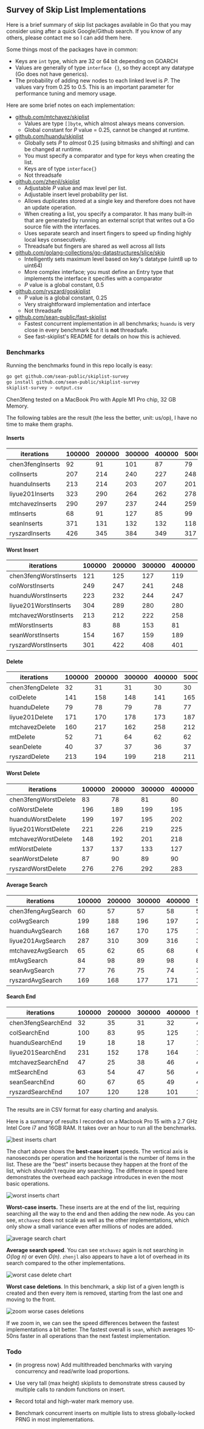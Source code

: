 ## Survey of Skip List Implementations



Here is a brief summary of skip list packages available in Go that you may consider using after a quick Google/Github search. If you know of any others, please contact me so I can add them here.

Some things most of the packages have in common: 

- Keys are `int` type, which are 32 or 64 bit depending on GOARCH
- Values are generally of type `interface {}`, so they accept any datatype (Go does not have generics).
- The probability of adding new nodes to each linked level is *P*. The values vary from 0.25 to 0.5. This is an important parameter for performance tuning and memory usage.



Here are some brief notes on each implementation:

- [github.com/mtchavez/skiplist](github.com/mtchavez/skiplist)
  - Values are type `[]byte`, which almost always means conversion.
  - Global constant for *P* value = 0.25, cannot be changed at runtime.
- [github.com/huandu/skiplist](github.com/huandu/skiplist)
  - Globally sets *P* to *almost* 0.25 (using bitmasks and shifting) and can be changed at runtime.
  - You must specify a comparator and type for keys when creating the list.
  - Keys are of type `interface{}`
  - Not threadsafe
- [github.com/zhenjl/skiplist](github.com/zhenjl/skiplist)
  - Adjustable *P* value and max level per list.
  - Adjustable insert level probability per list.
  - Allows duplicates stored at a single key and therefore does not have an update operation.
  - When creating a list, you specify a comparator. It has many built-in that are generated by running an external script that writes out a Go source file with the interfaces.
  - Uses separate search and insert fingers to speed up finding highly local keys consecutively.
  - Threadsafe but fingers are shared as well across all lists
- [github.com/golang-collections/go-datastructures/slice/skip](github.com/golang-collections/go-datastructures/)
  - Intelligently sets maximum level based on key's datatype (uint8 up to uint64)
  - More complex interface; you must define an Entry type that implements the interface it specifies with a comparator
  - *P* value is a global constant, 0.5
- [github.com/ryszard/goskiplist](github.com/ryszard/goskiplist)
  - P value is a global constant, 0.25
  - Very straightforward implementation and interface
  - Not threadsafe
- [github.com/sean-public/fast-skiplist](github.com/sean-public/fast-skiplist)
  - Fastest concurrent implementation in all benchmarks; `huandu` is very close in every benchmark but it is **not** threadsafe.
  - See fast-skiplist's README for details on how this is achieved.



### Benchmarks

Running the benchmarks found in this repo locally is easy:

```sh
go get github.com/sean-public/skiplist-survey
go install github.com/sean-public/skiplist-survey
skiplist-survey > output.csv
```

Chen3feng tested on a MacBook Pro with Apple M1 Pro chip, 32 GB Memory.

The following tables are the result (the less the better, unit: us/op), I have no time to make them graphs.

#### Inserts

|iterations        |100000|200000|300000|400000|500000|600000|700000|800000|900000|1000000|1100000|1200000|1300000|1400000|1500000|1600000|1700000|1800000|1900000|2000000|2100000|2200000|2300000|2400000|2500000|2600000|2700000|2800000|2900000|3000000|FIELD32|
|------------------|------|------|------|------|------|------|------|------|------|-------|-------|-------|-------|-------|-------|-------|-------|-------|-------|-------|-------|-------|-------|-------|-------|-------|-------|-------|-------|-------|-------|
|chen3fengInserts  |92    |91    |101   |87    |79    |88    |79    |87    |79    |90     |82     |77     |84     |88     |81     |80     |89     |88     |77     |82     |87     |84     |78     |82     |85     |82     |91     |83     |83     |81     |       |
|colInserts        |207   |214   |240   |227   |248   |223   |236   |247   |243   |227    |239    |231    |226    |242    |240    |227    |238    |240    |227    |250    |244    |233    |251    |230    |236    |232    |243    |248    |244    |252    |       |
|huanduInserts     |213   |214   |203   |207   |201   |231   |222   |229   |215   |215    |208    |228    |221    |214    |209    |223    |220    |217    |228    |222    |214    |226    |217    |208    |213    |217    |224    |221    |207    |206    |       |
|liyue201Inserts   |323   |290   |264   |262   |278   |289   |270   |277   |283   |285    |280    |287    |282    |300    |291    |288    |304    |284    |284    |284    |294    |297    |293    |305    |303    |293    |301    |304    |302    |292    |       |
|mtchavezInserts   |290   |297   |237   |244   |259   |253   |235   |255   |249   |245    |271    |292    |251    |228    |243    |235    |237    |243    |239    |229    |241    |231    |244    |235    |225    |234    |236    |232    |236    |224    |       |
|mtInserts         |68    |91    |127   |85    |99    |110   |85    |97    |97    |91     |82     |97     |81     |76     |87     |84     |108    |73     |84     |76     |97     |90     |83     |75     |96     |71     |86     |76     |88     |79     |       |
|seanInserts       |371   |131   |132   |132   |118   |128   |123   |118   |127   |120    |126    |125    |126    |125    |127    |121    |131    |116    |122    |125    |125    |118    |126    |125    |130    |131    |117    |126    |118    |126    |       |
|ryszardInserts    |426   |345   |384   |349   |317   |383   |333   |307   |385   |323    |351    |325    |335    |350    |369    |345    |377    |328    |354    |345    |346    |352    |316    |343    |331    |331    |335    |357    |386    |325    |       |

#### Worst Insert

|iterations        |100000|200000|300000|400000|500000|600000|700000|800000|900000|1000000|1100000|1200000|1300000|1400000|1500000|1600000|1700000|1800000|1900000|2000000|2100000|2200000|2300000|2400000|2500000|2600000|2700000|2800000|2900000|3000000|FIELD32|
|------------------|------|------|------|------|------|------|------|------|------|-------|-------|-------|-------|-------|-------|-------|-------|-------|-------|-------|-------|-------|-------|-------|-------|-------|-------|-------|-------|-------|-------|
|chen3fengWorstInserts|121   |125   |127   |119   |120   |114   |126   |117   |119   |125    |124    |129    |118    |115    |122    |120    |120    |123    |123    |125    |122    |131    |122    |119    |118    |119    |121    |115    |127    |124    |       |
|colWorstInserts   |249   |247   |241   |248   |267   |266   |277   |277   |278   |269    |277    |294    |281    |268    |278    |274    |280    |291    |268    |281    |281    |278    |279    |281    |281    |286    |288    |278    |291    |274    |       |
|huanduWorstInserts|223   |232   |244   |247   |249   |255   |258   |252   |252   |259    |256    |261    |256    |243    |272    |254    |256    |258    |262    |256    |257    |262    |254    |255    |282    |267    |252    |254    |266    |269    |       |
|liyue201WorstInserts|304   |289   |280   |280   |281   |283   |302   |336   |300   |310    |306    |321    |301    |328    |342    |317    |314    |318    |317    |315    |322    |316    |334    |317    |334    |332    |325    |345    |325    |328    |       |
|mtchavezWorstInserts|213   |212   |222   |258   |261   |266   |261   |262   |256   |263    |261    |254    |264    |268    |256    |256    |262    |255    |249    |251    |266    |250    |250    |252    |251    |259    |252    |274    |249    |251    |       |
|mtWorstInserts    |83    |88    |153   |81    |88    |77    |94    |76    |94    |82     |96     |78     |74     |86     |93     |76     |88     |77     |90     |81     |85     |81     |93     |87     |78     |75     |97     |75     |100    |76     |       |
|seanWorstInserts  |154   |167   |159   |189   |179   |163   |182   |177   |167   |172    |162    |178    |169    |182    |177    |177    |174    |165    |175    |173    |175    |178    |175    |173    |173    |163    |169    |178    |180    |165    |       |
|ryszardWorstInserts|301   |422   |408   |401   |421   |455   |416   |414   |433   |429    |422    |412    |439    |431    |424    |409    |450    |396    |407    |431    |420    |426    |437    |450    |436    |439    |420    |470    |399    |450    |       |


#### Delete

|iterations        |100000|200000|300000|400000|500000|600000|700000|800000|900000|1000000|1100000|1200000|1300000|1400000|1500000|1600000|1700000|1800000|1900000|2000000|2100000|2200000|2300000|2400000|2500000|2600000|2700000|2800000|2900000|3000000|FIELD32|
|------------------|------|------|------|------|------|------|------|------|------|-------|-------|-------|-------|-------|-------|-------|-------|-------|-------|-------|-------|-------|-------|-------|-------|-------|-------|-------|-------|-------|-------|
|chen3fengDelete   |32    |31    |31    |30    |30    |32    |39    |32    |31    |31     |31     |31     |31     |31     |31     |33     |31     |32     |34     |34     |34     |32     |32     |32     |34     |34     |34     |32     |32     |34     |       |
|colDelete         |141   |158   |148   |141   |165   |144   |148   |152   |154   |167    |149    |166    |147    |148    |154    |152    |148    |156    |150    |164    |165    |157    |152    |159    |154    |159    |152    |157    |164    |173    |       |
|huanduDelete      |79    |78    |79    |78    |77    |77    |77    |76    |77    |77     |77     |84     |77     |79     |74     |78     |87     |74     |79     |77     |77     |77     |77     |77     |77     |76     |77     |79     |77     |77     |       |
|liyue201Delete    |171   |170   |178   |173   |187   |188   |188   |175   |187   |188    |186    |188    |175    |198    |194    |190    |187    |191    |184    |195    |193    |190    |194    |201    |199    |187    |195    |201    |192    |196    |       |
|mtchavezDelete    |160   |217   |162   |258   |212   |149   |155   |163   |206   |191    |190    |171    |169    |189    |206    |164    |216    |196    |189    |187    |151    |164    |188    |167    |185    |204    |203    |237    |214    |159    |       |
|mtDelete          |52    |71    |64    |62    |62    |68    |62    |63    |65    |65     |72     |64     |65     |67     |65     |65     |65     |67     |67     |66     |66     |66     |68     |70     |67     |66     |66     |67     |68     |70     |       |
|seanDelete        |40    |37    |37    |36    |37    |35    |36    |35    |35    |35     |37     |35     |36     |35     |35     |36     |36     |35     |34     |35     |36     |34     |35     |35     |35     |35     |35     |35     |35     |35     |       |
|ryszardDelete     |213   |194   |199   |218   |211   |211   |218   |210   |209   |213    |212    |221    |208    |217    |211    |226    |215    |220    |239    |222    |218    |222    |223    |211    |221    |214    |217    |219    |223    |217    |       |

#### Worst Delete

|iterations        |100000|200000|300000|400000|500000|600000|700000|800000|900000|1000000|1100000|1200000|1300000|1400000|1500000|1600000|1700000|1800000|1900000|2000000|2100000|2200000|2300000|2400000|2500000|2600000|2700000|2800000|2900000|3000000|FIELD32|
|------------------|------|------|------|------|------|------|------|------|------|-------|-------|-------|-------|-------|-------|-------|-------|-------|-------|-------|-------|-------|-------|-------|-------|-------|-------|-------|-------|-------|-------|
|chen3fengWorstDelete|83    |78    |81    |80    |80    |81    |81    |82    |81    |82     |83     |81     |82     |82     |84     |83     |84     |85     |85     |85     |84     |84     |82     |82     |84     |84     |85     |85     |86     |86     |       |
|colWorstDelete    |196   |189   |199   |195   |206   |200   |204   |209   |212   |215    |204    |220    |212    |219    |210    |211    |210    |215    |212    |215    |223    |219    |204    |210    |217    |218    |215    |228    |222    |218    |       |
|huanduWorstDelete |199   |197   |195   |202   |201   |199   |206   |203   |204   |215    |199    |213    |199    |212    |201    |203    |265    |204    |202    |202    |209    |203    |210    |209    |210    |214    |210    |206    |207    |211    |       |
|liyue201WorstDelete|221   |226   |219   |225   |224   |243   |247   |252   |234   |231    |252    |263    |266    |238    |262    |256    |257    |246    |255    |259    |254    |248    |268    |246    |259    |258    |274    |244    |250    |270    |       |
|mtchavezWorstDelete|148   |192   |201   |218   |225   |188   |224   |238   |190   |209    |188    |226    |222    |208    |196    |212    |187    |205    |226    |263    |213    |208    |247    |194    |251    |205    |238    |207    |218    |201    |       |
|mtWorstDelete     |137   |137   |133   |127   |135   |130   |134   |136   |133   |139    |136    |141    |143    |135    |138    |143    |142    |144    |137    |143    |138    |141    |145    |144    |138    |140    |137    |140    |140    |136    |       |
|seanWorstDelete   |87    |90    |89    |90    |92    |91    |92    |91    |95    |93     |92     |94     |92     |92     |93     |92     |95     |92     |96     |93     |102    |97     |95     |94     |98     |96     |97     |96     |102    |99     |       |
|ryszardWorstDelete|276   |276   |292   |283   |281   |296   |306   |289   |291   |291    |301    |292    |294    |313    |300    |295    |282    |306    |306    |304    |306    |289    |304    |298    |307    |307    |320    |312    |285    |305    |       |


#### Average Search

|iterations        |100000|200000|300000|400000|500000|600000|700000|800000|900000|1000000|1100000|1200000|1300000|1400000|1500000|1600000|1700000|1800000|1900000|2000000|2100000|2200000|2300000|2400000|2500000|2600000|2700000|2800000|2900000|3000000|FIELD32|
|------------------|------|------|------|------|------|------|------|------|------|-------|-------|-------|-------|-------|-------|-------|-------|-------|-------|-------|-------|-------|-------|-------|-------|-------|-------|-------|-------|-------|-------|
|chen3fengAvgSearch|60    |57    |57    |58    |58    |59    |58    |65    |65    |65     |64     |65     |65     |64     |64     |65     |64     |64     |64     |64     |64     |64     |68     |67     |66     |66     |67     |67     |63     |63     |       |
|colAvgSearch      |199   |188   |196   |197   |201   |203   |201   |217   |217   |215    |210    |216    |221    |213    |218    |221    |219    |226    |215    |216    |210    |224    |224    |213    |225    |222    |216    |213    |218    |215    |       |
|huanduAvgSearch   |168   |167   |170   |175   |181   |167   |186   |173   |186   |172    |174    |179    |178    |177    |178    |183    |175    |184    |179    |184    |178    |182    |180    |178    |183    |184    |182    |184    |188    |182    |       |
|liyue201AvgSearch |287   |310   |309   |316   |320   |335   |330   |344   |341   |344    |352    |355    |353    |356    |343    |341    |341    |358    |349    |352    |365    |356    |346    |362    |354    |363    |354    |387    |378    |360    |       |
|mtchavezAvgSearch |65    |62    |65    |68    |66    |71    |69    |68    |67    |66     |71     |71     |67     |71     |69     |73     |69     |68     |69     |69     |68     |73     |73     |70     |72     |71     |77     |76     |71     |69     |       |
|mtAvgSearch       |84    |98    |89    |98    |87    |90    |89    |89    |90    |92     |93     |93     |91     |94     |93     |90     |94     |95     |98     |92     |94     |93     |95     |95     |94     |93     |94     |97     |95     |95     |       |
|seanAvgSearch     |77    |76    |75    |74    |75    |77    |83    |79    |79    |85     |79     |83     |75     |81     |77     |81     |77     |82     |83     |82     |84     |80     |80     |85     |77     |80     |86     |82     |80     |81     |       |
|ryszardAvgSearch  |169   |168   |177   |171   |166   |172   |178   |191   |174   |183    |182    |184    |182    |178    |182    |179    |186    |180    |178    |184    |183    |197    |221    |196    |205    |195    |194    |189    |188    |185    |       |


#### Search End

|iterations        |100000|200000|300000|400000|500000|600000|700000|800000|900000|1000000|1100000|1200000|1300000|1400000|1500000|1600000|1700000|1800000|1900000|2000000|2100000|2200000|2300000|2400000|2500000|2600000|2700000|2800000|2900000|3000000|FIELD32|
|------------------|------|------|------|------|------|------|------|------|------|-------|-------|-------|-------|-------|-------|-------|-------|-------|-------|-------|-------|-------|-------|-------|-------|-------|-------|-------|-------|-------|-------|
|chen3fengSearchEnd|32    |35    |31    |32    |48    |48    |62    |46    |37    |31     |45     |66     |44     |43     |43     |38     |37     |49     |55     |39     |40     |34     |34     |49     |45     |32     |40     |43     |55     |48     |       |
|colSearchEnd      |100   |83    |95    |125   |127   |95    |113   |119   |112   |163    |96     |125    |145    |136    |132    |144    |80     |95     |123    |114    |104    |156    |87     |138    |166    |108    |143    |152    |132    |102    |       |
|huanduSearchEnd   |19    |18    |18    |17    |17    |19    |17    |18    |19    |16     |17     |17     |17     |17     |18     |18     |17     |18     |17     |18     |17     |17     |26     |17     |17     |17     |18     |17     |17     |18     |       |
|liyue201SearchEnd |231   |152   |178   |164   |146   |141   |242   |263   |256   |279    |117    |184    |226    |124    |165    |212    |172    |226    |288    |180    |203    |192    |203    |286    |414    |300    |262    |203    |163    |263    |       |
|mtchavezSearchEnd |47    |25    |38    |46    |43    |37    |63    |59    |35    |57     |36     |47     |58     |39     |40     |46     |46     |51     |57     |46     |45     |45     |34     |53     |29     |39     |59     |85     |33     |39     |       |
|mtSearchEnd       |63    |54    |47    |56    |46    |57    |54    |53    |50    |48     |48     |53     |55     |57     |55     |54     |66     |52     |68     |68     |53     |46     |46     |65     |50     |54     |74     |56     |50     |51     |       |
|seanSearchEnd     |60    |67    |65    |49    |48    |47    |44    |48    |79    |63     |38     |33     |54     |42     |42     |61     |57     |50     |55     |63     |74     |53     |73     |46     |34     |76     |64     |62     |42     |65     |       |
|ryszardSearchEnd  |107   |120   |128   |101   |124   |153   |159   |118   |93    |101    |157    |63     |116    |94     |147    |131    |115    |156    |145    |131    |129    |160    |106    |158    |161    |110    |97     |108    |308    |141    |       |

#### 

### 


The results are in CSV format for easy charting and analysis.

Here is a summary of results I recorded on a Macbook Pro 15 with a 2.7 GHz Intel Core i7 and 16GB RAM. It takes over an hour to run all the benchmarks.

![best inserts chart](http://i.imgur.com/Vo5etzd.png)

The chart above shows the **best-case insert** speeds. The vertical axis is nanoseconds per operation and the horizontal is the number of items in the list. These are the "best" inserts because they happen at the front of the list, which shouldn't require any searching. The difference in speed here demonstrates the overhead each package introduces in even the most basic operations.



![worst inserts chart](http://i.imgur.com/Z47mCm1.png)

**Worst-case inserts.** These inserts are at the end of the list, requiring searching all the way to the end and then adding the new node. As you can see, `mtchavez` does not scale as well as the other implementations, which only show a small variance even after millions of nodes are added.



![average search chart](http://i.imgur.com/OFgOZQu.png)

**Average search speed**. You can see `mtchavez` again is not searching in *O(log n)* or even *O(n)*. `zhenjl` also appears to have a lot of overhead in its search compared to the other implementations.



![worst case delete chart](http://i.imgur.com/LxSov5E.png)

**Worst case deletions**. In this benchmark, a skip list of a given length is created and then every item is removed, starting from the last one and moving to the front.



![zoom worse cases deletions](http://i.imgur.com/LQYoXuO.png)

If we zoom in, we can see the speed differences between the fastest implementations a bit better. The fastest overall is `sean`, which averages 10-50ns faster in all operations than the next fastest implementation.



### Todo

- (in progress now) Add multithreaded benchmarks with varying concurrency and read/write load proportions.

- Use very tall (max height) skiplists to demonstrate stress caused by multiple calls to random functions on insert.

- Record total and high-water mark memory use.

- Benchmark concurrent inserts on multiple lists to stress globally-locked PRNG in most implementations.

  ​



